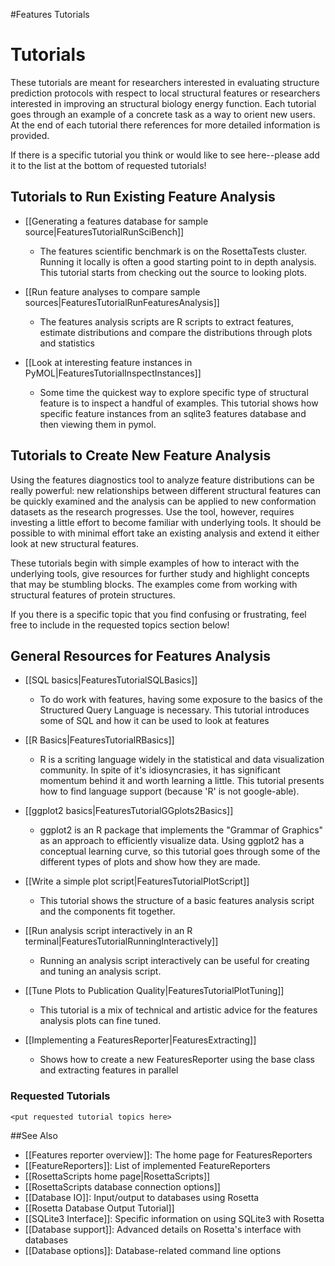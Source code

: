 #Features Tutorials

Tutorials
=========

These tutorials are meant for researchers interested in evaluating structure prediction protocols with respect to local structural features or researchers interested in improving an structural biology energy function. Each tutorial goes through an example of a concrete task as a way to orient new users. At the end of each tutorial there references for more detailed information is provided.

If there is a specific tutorial you think or would like to see here--please add it to the list at the bottom of requested tutorials!

Tutorials to Run Existing Feature Analysis
------------------------------------------

-   [[Generating a features database for sample source|FeaturesTutorialRunSciBench]]
    -   The features scientific benchmark is on the RosettaTests cluster. Running it locally is often a good starting point to in depth analysis. This tutorial starts from checking out the source to looking plots.

-   [[Run feature analyses to compare sample sources|FeaturesTutorialRunFeaturesAnalysis]]
    -   The features analysis scripts are R scripts to extract features, estimate distributions and compare the distributions through plots and statistics

-   [[Look at interesting feature instances in PyMOL|FeaturesTutorialInspectInstances]]
    -   Some time the quickest way to explore specific type of structural feature is to inspect a handful of examples. This tutorial shows how specific feature instances from an sqlite3 features database and then viewing them in pymol.

Tutorials to Create New Feature Analysis
----------------------------------------

Using the features diagnostics tool to analyze feature distributions can be really powerful: new relationships between different structural features can be quickly examined and the analysis can be applied to new conformation datasets as the research progresses. Use the tool, however, requires investing a little effort to become familiar with underlying tools. It should be possible to with minimal effort take an existing analysis and extend it either look at new structural features.

These tutorials begin with simple examples of how to interact with the underlying tools, give resources for further study and highlight concepts that may be stumbling blocks. The examples come from working with structural features of protein structures.

If you there is a specific topic that you find confusing or frustrating, feel free to include in the requested topics section below!

General Resources for Features Analysis
---------------------------------------

-   [[SQL basics|FeaturesTutorialSQLBasics]]
    -   To do work with features, having some exposure to the basics of the Structured Query Language is necessary. This tutorial introduces some of SQL and how it can be used to look at features

-   [[R Basics|FeaturesTutorialRBasics]]
    -   R is a scriting language widely in the statistical and data visualization community. In spite of it's idiosyncrasies, it has significant momentum behind it and worth learning a little. This tutorial presents how to find language support (because 'R' is not google-able).

-   [[ggplot2 basics|FeaturesTutorialGGplots2Basics]]
    -   ggplot2 is an R package that implements the "Grammar of Graphics" as an approach to efficiently visualize data. Using ggplot2 has a conceptual learning curve, so this tutorial goes through some of the different types of plots and show how they are made.

-   [[Write a simple plot script|FeaturesTutorialPlotScript]]
    -   This tutorial shows the structure of a basic features analysis script and the components fit together.

-   [[Run analysis script interactively in an R terminal|FeaturesTutorialRunningInteractively]]
    -   Running an analysis script interactively can be useful for creating and tuning an analysis script.

-   [[Tune Plots to Publication Quality|FeaturesTutorialPlotTuning]]
    -   This tutorial is a mix of technical and artistic advice for the features analysis plots can fine tuned.

-   [[Implementing a FeaturesReporter|FeaturesExtracting]]
    -   Shows how to create a new FeaturesReporter using the base class and extracting features in parallel

### Requested Tutorials

    <put requested tutorial topics here>


##See Also

* [[Features reporter overview]]: The home page for FeaturesReporters
* [[FeatureReporters]]: List of implemented FeatureReporters
* [[RosettaScripts home page|RosettaScripts]]
* [[RosettaScripts database connection options]]
* [[Database IO]]: Input/output to databases using Rosetta
* [[Rosetta Database Output Tutorial]]
* [[SQLite3 Interface]]: Specific information on using SQLite3 with Rosetta
* [[Database support]]: Advanced details on Rosetta's interface with databases
* [[Database options]]: Database-related command line options